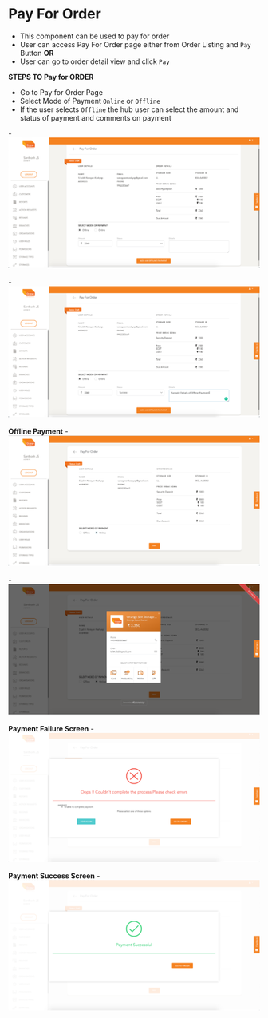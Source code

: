 # Pay For Order

- This component can be used to pay for order
- User can access Pay For Order page either from Order Listing and `Pay` Button
**OR**
- User can go to order detail view and click `Pay`

**STEPS TO Pay for ORDER**
- Go to Pay for Order Page
- Select Mode of Payment `Online` or `Offline`
- If the user selects `Offline` the hub user can select the amount and status of payment and comments on payment

-![N|Solid](media/pay1.png)
<br />
<br />
-![N|Solid](media/pay2.png)
<br />
<br />
**Offline Payment**
-![N|Solid](media/pay3.png)
<br />
<br />
-![N|Solid](media/pay4.png)
<br />
<br />
**Payment Failure Screen**
-![N|Solid](media/pay5.png)
<br />
<br />
**Payment Success Screen**
-![N|Solid](media/pay6.png)


